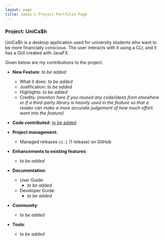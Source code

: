 ```yaml
---
layout: page
title: Jamie's Project Portfolio Page
---
```


### Project: UniCa$h

UniCa$h is a desktop application used for university students who want to be more financially conscious.
The user interacts with it using a CLI, and it has a GUI created with JavaFX.

Given below are my contributions to the project.

* **New Feature**: *to be added*
    * What it does: *to be added*
    * Justification: *to be added*
    * Highlights: *to be added*
    * Credits: *{mention here if you reused any code/ideas from elsewhere or if a third-party library is heavily used in the feature so that a reader can make a more accurate judgement of how much effort went into the feature}*

* **Code contributed**: [to be added]()

* **Project management**:
    * Managed releases `v1.1` (1 release) on GitHub

* **Enhancements to existing features**:
    * *to be added*

* **Documentation**:
    * User Guide:
        * *to be added*
    * Developer Guide:
        * *to be added*

* **Community**:
    * *to be added*

* **Tools**:
    * *to be added*

